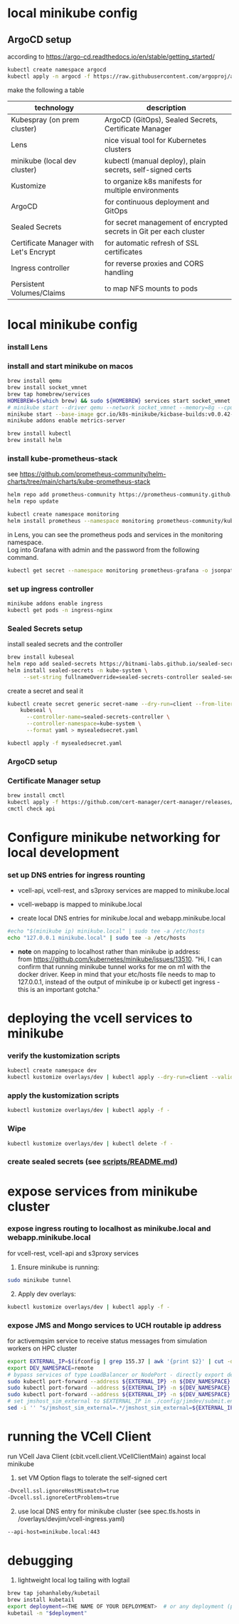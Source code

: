 # local minikube config

## ArgoCD setup

according to https://argo-cd.readthedocs.io/en/stable/getting_started/

```bash
kubectl create namespace argocd
kubectl apply -n argocd -f https://raw.githubusercontent.com/argoproj/argo-cd/stable/manifests/install.yaml
```

make the following a table

| technology                             | description                                                            |
|----------------------------------------|------------------------------------------------------------------------|
| Kubespray (on prem cluster)            | ArgoCD (GitOps), Sealed Secrets, Certificate Manager         |
| Lens                                   | nice visual tool for Kubernetes clusters |
| minikube  (local dev cluster)          | kubectl (manual deploy), plain secrets, self-signed certs |
| Kustomize                              | to organize k8s manifests for multiple environments                    |
| ArgoCD                                 | for continuous deployment and GitOps                                   |
| Sealed Secrets                         | for secret management of encrypted secrets in Git per each cluster     |
| Certificate Manager with Let's Encrypt | for automatic refresh of SSL certificates                              |
| Ingress controller                     | for reverse proxies and CORS handling                                  |
| Persistent Volumes/Claims              | to map NFS mounts to pods                                              |

# local minikube config

### install Lens

### install and start minikube on macos

```bash
brew install qemu
brew install socket_vmnet
brew tap homebrew/services
HOMEBREW=$(which brew) && sudo ${HOMEBREW} services start socket_vmnet
# minikube start --driver qemu --network socket_vmnet --memory=8g --cpus=2
minikube start --base-image gcr.io/k8s-minikube/kicbase-builds:v0.0.42-1703092832-17830 --driver docker  --memory=32g --cpus=8
minikube addons enable metrics-server

brew install kubectl
brew install helm
```

### install kube-prometheus-stack

see https://github.com/prometheus-community/helm-charts/tree/main/charts/kube-prometheus-stack

```bash
helm repo add prometheus-community https://prometheus-community.github.io/helm-charts
helm repo update

kubectl create namespace monitoring
helm install prometheus --namespace monitoring prometheus-community/kube-prometheus-stack
```

in Lens, you can see the prometheus pods and services in the monitoring namespace.  
Log into Grafana with admin and the password from the following command.

```bash
kubectl get secret --namespace monitoring prometheus-grafana -o jsonpath="{.data.admin-password}" | base64 --decode ; echo
```

### set up ingress controller

```bash
minikube addons enable ingress
kubectl get pods -n ingress-nginx
```

### Sealed Secrets setup

install sealed secrets and the controller

```bash
brew install kubeseal
helm repo add sealed-secrets https://bitnami-labs.github.io/sealed-secrets
helm install sealed-secrets -n kube-system \
     --set-string fullnameOverride=sealed-secrets-controller sealed-secrets/sealed-secrets
```

create a secret and seal it

```bash
kubectl create secret generic secret-name --dry-run=client --from-literal=foo=bar -o yaml | \
    kubeseal \
      --controller-name=sealed-secrets-controller \
      --controller-namespace=kube-system \
      --format yaml > mysealedsecret.yaml

kubectl apply -f mysealedsecret.yaml
```

### ArgoCD setup

### Certificate Manager setup

```bash
brew install cmctl
kubectl apply -f https://github.com/cert-manager/cert-manager/releases/download/v1.14.4/cert-manager.yaml
cmctl check api
```

# Configure minikube networking for local development

### set up DNS entries for ingress rounting

* vcell-api, vcell-rest, and s3proxy services are mapped to minikube.local

* vcell-webapp is mapped to minikube.local

* create local DNS entries for minikube.local and webapp.minikube.local

```bash
#echo "$(minikube ip) minikube.local" | sudo tee -a /etc/hosts
echo "127.0.0.1 minikube.local" | sudo tee -a /etc/hosts
```

* **note** on mapping to localhost rather than minikube ip address:  
   from https://github.com/kubernetes/minikube/issues/13510.  "Hi, I can confirm that running minikube tunnel works for me on m1 with the docker driver.
   Keep in mind that your etc/hosts file needs to map to 127.0.0.1, instead of the output
   of minikube ip or kubectl get ingress - this is an important gotcha."

# deploying the vcell services to minikube

### verify the kustomization scripts

```bash
kubectl create namespace dev
kubectl kustomize overlays/dev | kubectl apply --dry-run=client --validate=true -f -
```

### apply the kustomization scripts

```bash
kubectl kustomize overlays/dev | kubectl apply -f -
```

### Wipe 
```bash
kubectl kustomize overlays/dev | kubectl delete -f -
```

### create sealed secrets (see [scripts/README.md](scripts/README.md))

# expose services from minikube cluster

### expose ingress routing to localhost as minikube.local and webapp.minikube.local

for vcell-rest, vcell-api and s3proxy services

1. Ensure minikube is running:
```bash
sudo minikube tunnel
```

2. Apply dev overlays:
```bash
kubectl kustomize overlays/dev | kubectl apply -f -
```

### expose JMS and Mongo services to UCH routable ip address

for activemqsim service to receive status messages from simulation workers on HPC cluster

```bash
export EXTERNAL_IP=$(ifconfig | grep 155.37 | awk '{print $2}' | cut -d'-' -f1)
export DEV_NAMESPACE=remote
# bypass services of type LoadBalancer or NodePort - directly export deployment ports
sudo kubectl port-forward --address ${EXTERNAL_IP} -n ${DEV_NAMESPACE} deployment/activemqsim 8161:8161
sudo kubectl port-forward --address ${EXTERNAL_IP} -n ${DEV_NAMESPACE} deployment/activemqsim 61616:61616
sudo kubectl port-forward --address ${EXTERNAL_IP} -n ${DEV_NAMESPACE} deployment/mongodb 27017:27017
# set jmshost_sim_external to $EXTERNAL_IP in ./config/jimdev/submit.env
sed -i '' "s/jmshost_sim_external=.*/jmshost_sim_external=${EXTERNAL_IP}/" ./config/jimdev/submit.env
```

# running the VCell Client

run VCell Java Client (cbit.vcell.client.VCellClientMain) against local minikube

1. set VM Option flags to tolerate the self-signed cert

```sh
-Dvcell.ssl.ignoreHostMismatch=true
-Dvcell.ssl.ignoreCertProblems=true
```

2. use local DNS entry for minikube cluster (see spec.tls.hosts in /overlays/devjim/vcell-ingress.yaml)

```sh
--api-host=minikube.local:443
```

# debugging

1. lightweight local log tailing with logtail

```bash
brew tap johanhaleby/kubetail
brew install kubetail
export deployment=<THE NAME OF YOUR DEPLOYMENT>  # or any deployment (prod, test, remote)
kubetail -n "$deployment"  
```